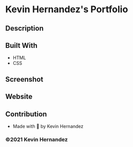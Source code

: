 # Kevin Hernandez's Portfolio

## Description

## Built With
* HTML
* CSS

## Screenshot

## Website


## Contribution 
* Made with 💜 by Kevin Hernandez

### ©️2021 Kevin Hernandez 
